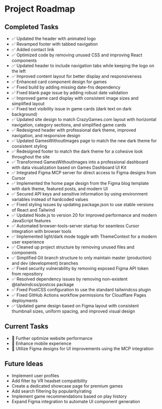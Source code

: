 # Project Roadmap

## Completed Tasks
- ✅ Updated the header with animated logo
- ✅ Revamped footer with tabbed navigation
- ✅ Added contact link
- ✅ Optimized code by removing unused CSS and improving React components
- ✅ Updated header to include navigation tabs while keeping the logo on the left
- ✅ Improved content layout for better display and responsiveness
- ✅ Enhanced card component design for games
- ✅ Fixed build by adding missing date-fns dependency
- ✅ Fixed blank page issue by adding robust date validation
- ✅ Improved game card display with consistent image sizes and simplified layout
- ✅ Fixed text visibility issue in game cards (dark text on dark background)
- ✅ Updated site design to match CrazyGames.com layout with horizontal navigation, category sections, and simplified game cards
- ✅ Redesigned header with professional dark theme, improved navigation, and responsive design
- ✅ Updated GamesWithoutImages page to match the new dark theme for consistent styling
- ✅ Redesigned footer to match the dark theme for a cohesive look throughout the site
- ✅ Transformed GamesWithoutImages into a professional dashboard with data visualization based on Games Dashboard UI Kit
- ✅ Integrated Figma MCP server for direct access to Figma designs from Cursor
- ✅ Implemented the home page design from the Figma blog template with dark theme, featured posts, and modern UI
- ✅ Secured API keys and sensitive information by using environment variables instead of hardcoded values
- ✅ Fixed styling issues by updating package.json to use stable versions of React and Tailwind
- ✅ Updated Node.js to version 20 for improved performance and modern JavaScript features
- ✅ Automated browser-tools-server startup for seamless Cursor integration with browser tools
- ✅ Implemented light/dark mode toggle with ThemeContext for a modern user experience
- ✅ Cleaned up project structure by removing unused files and components
- ✅ Simplified Git branch structure to only maintain master (production) and dev (development) branches
- ✅ Fixed security vulnerability by removing exposed Figma API token from repository
- ✅ Resolved dependency issues by removing non-existent @tailwindcss/postcss package
- ✅ Fixed PostCSS configuration to use the standard tailwindcss plugin
- ✅ Fixed GitHub Actions workflow permissions for Cloudflare Pages deployments
- ✅ Updated game design based on Figma layout with consistent thumbnail sizes, uniform spacing, and improved visual design

## Current Tasks
- 🔄 Further optimize website performance
- 🔄 Enhance mobile experience
- 🔄 Utilize Figma designs for UI improvements using the MCP integration

## Future Ideas
- Implement user profiles
- Add filter by VR headset compatibility
- Create a dedicated showcase page for premium games
- Add search filtering by popularity/rating
- Implement game recommendations based on play history
- Expand Figma integration to automate UI component generation 